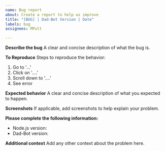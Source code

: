 ```yaml
---
name: Bug report
about: Create a report to help us improve
title: "[BUG] | Dad-Bot Version | Date"
labels: bug
assignees: MPult

---
```


**Describe the bug**
A clear and concise description of what the bug is.

**To Reproduce**
Steps to reproduce the behavior:
1. Go to '...'
2. Click on '....'
3. Scroll down to '....'
4. See error

**Expected behavior**
A clear and concise description of what you expected to happen.

**Screenshots**
If applicable, add screenshots to help explain your problem.

**Please complete the following information:**
 - Node.js version: 
 - Dad-Bot version: 

**Additional context**
Add any other context about the problem here.
